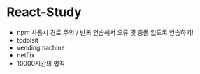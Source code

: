 # React-Study

- npm 사용시 경로 주의 / 반복 연습해서 오류 및 충돌 없도록 연습하기!
- todolsit
- vendingmachine
- netflix
- 10000시간의 법칙
<!-- npx create-react-app 생성할폴더명 --template basic-react -->
